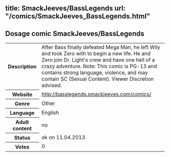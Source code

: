 title: SmackJeeves/BassLegends
url: "/comics/SmackJeeves_BassLegends.html"
---
Dosage comic SmackJeeves/BassLegends
-----------------------------------------

<table class="comicinfo">
<tr>
<th>Description</th><td>After Bass finally defeated Mega Man, he left Wily and took Zero with to begin a new life. He and Zero join Dr. Light's crew and have one hell of a crazy adventure. Note: This comic is PG-13 and contains strong language, violence, and may contain SC (Sexual Content). Viewer Discretion advised.</td>
</tr>
<tr>
<th>Website</th><td><a href="http://basslegends.smackjeeves.com/comics/">http://basslegends.smackjeeves.com/comics/</a></td>
</tr>
<tr>
<th>Genre</th><td>Other</td>
</tr>
<tr>
<th>Language</th><td>English</td>
</tr>
<tr>
<th>Adult content</th><td>no</td>
</tr>
<tr>
<th>Status</th><td>ok on 11.04.2013</td>
</tr>
<tr>
<th>Votes</th><td>0</div></td>
</tr>
</table>
